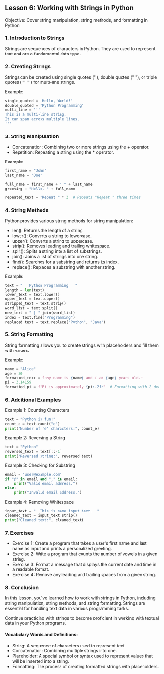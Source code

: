 ## Lesson 6: Working with Strings in Python

Objective: 
Cover string manipulation, string methods, and formatting in Python.

### 1. Introduction to Strings
Strings are sequences of characters in Python. They are used to represent text and are a fundamental data type.

### 2. Creating Strings
Strings can be created using single quotes (''), double quotes (" "), or triple quotes (''' ''') for multi-line strings.

Example:
```python
single_quoted = 'Hello, World!'
double_quoted = "Python Programming"
multi_line = '''
This is a multi-line string.
It can span across multiple lines.
'''
```

### 3. String Manipulation
- Concatenation: Combining two or more strings using the + operator.
- Repetition: Repeating a string using the * operator.

Example:
```python
first_name = "John"
last_name = "Doe"

full_name = first_name + " " + last_name
greeting = "Hello, " + full_name

repeated_text = "Repeat " * 3  # Repeats "Repeat " three times
```

### 4. String Methods
Python provides various string methods for string manipulation:
- len(): Returns the length of a string.
- lower(): Converts a string to lowercase.
- upper(): Converts a string to uppercase.
- strip(): Removes leading and trailing whitespace.
- split(): Splits a string into a list of substrings.
- join(): Joins a list of strings into one string.
- find(): Searches for a substring and returns its index.
- replace(): Replaces a substring with another string.

Example: 
```python
text = "   Python Programming   "
length = len(text)
lower_text = text.lower()
upper_text = text.upper()
stripped_text = text.strip()
word_list = text.split()
new_text = " | ".join(word_list)
index = text.find("Programming")
replaced_text = text.replace("Python", "Java")
```

### 5. String Formatting
String formatting allows you to create strings with placeholders and fill them with values.

Example:
```python
name = "Alice"
age = 30
formatted_text = f"My name is {name} and I am {age} years old."
pi = 3.14159
formatted_pi = f"Pi is approximately {pi:.2f}"  # Formatting with 2 decimal places
```

### 6. Additional Examples
Example 1: Counting Characters
```python
text = "Python is fun!"
count_e = text.count("e")
print("Number of 'e' characters:", count_e)
```

Example 2: Reversing a String
```python
text = "Python"
reversed_text = text[::-1]
print("Reversed string:", reversed_text)
```

Example 3: Checking for Substring
```python
email = "user@example.com"
if "@" in email and "." in email:
    print("Valid email address.")
else:
    print("Invalid email address.")
```

Example 4: Removing Whitespace
```python
input_text = "  This is some input text.  "
cleaned_text = input_text.strip()
print("Cleaned text:", cleaned_text)
```

### 7. Exercises
- Exercise 1: Create a program that takes a user's first name and last name as input and prints a personalized greeting.
- Exercise 2: Write a program that counts the number of vowels in a given string.
- Exercise 3: Format a message that displays the current date and time in a readable format.
- Exercise 4: Remove any leading and trailing spaces from a given string.

### 8. Conclusion
In this lesson, you've learned how to work with strings in Python, including string manipulation, string methods, and string formatting. Strings are essential for handling text data in various programming tasks.

Continue practicing with strings to become proficient in working with textual data in your Python programs.

#### Vocabulary Words and Definitions:
- String: A sequence of characters used to represent text.
- Concatenation: Combining multiple strings into one.
- Placeholder: A special symbol or syntax used to represent values that will be inserted into a string.
- Formatting: The process of creating formatted strings with placeholders.